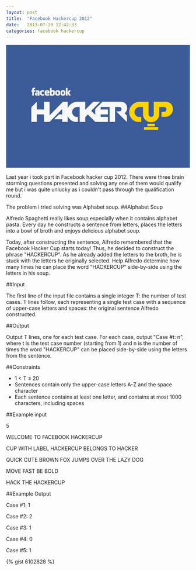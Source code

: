 ```yaml
---
layout: post
title:  "Facebook Hackercup 2012"
date:   2013-07-29 12:42:33
categories: facebook hackercup
---
```


![Facebook Hackercup](/assets/images/hackercup.jpg "Facebook Hackercup")

Last year i took part in Facebook hacker cup 2012. There were three brain storming questions presented and solving any one of them would qualify me but i was quite unlucky as i couldn't pass through the qualification round.

The problem i tried solving was Alphabet soup.
##Alphabet Soup

Alfredo Spaghetti really likes soup,especially when it contains alphabet pasta. Every day he constructs a sentence from letters, places the letters into a bowl of broth and enjoys delicious alphabet soup.

Today, after constructing the sentence, Alfredo remembered that the Facebook Hacker Cup starts today! Thus, he decided to construct the phrase "HACKERCUP". As he already added the letters to the broth, he is stuck with the letters he originally selected. Help Alfredo determine how many times he can place the word "HACKERCUP" side-by-side using the letters in his soup.

##Input

The first line of the input file contains a single integer T: the number of test cases. T lines follow, each representing a single test case with a sequence of upper-case letters and spaces: the original sentence Alfredo constructed.

##Output

Output T lines, one for each test case. For each case, output "Case #t: n", where t is the test case number (starting from 1) and n is the number of times the word "HACKERCUP" can be placed side-by-side using the letters from the sentence.

##Constraints

* 1 < T ≤ 20
* Sentences contain only the upper-case letters A-Z and the space character
* Each sentence contains at least one letter, and contains at most 1000 characters, including spaces

##Example input

5

WELCOME TO FACEBOOK HACKERCUP

CUP WITH LABEL HACKERCUP BELONGS TO HACKER

QUICK CUTE BROWN FOX JUMPS OVER THE LAZY DOG

MOVE FAST BE BOLD

HACK THE HACKERCUP

##Example Output

Case #1: 1

Case #2: 2

Case #3: 1

Case #4: 0

Case #5: 1

{% gist 6102828 %}